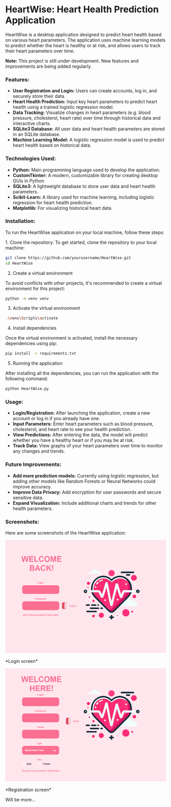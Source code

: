 # **HeartWise**: Heart Health Prediction Application

HeartWise is a desktop application designed to predict heart health based on various heart parameters. The application uses machine learning models to predict whether the heart is healthy or at risk, and allows users to track their heart parameters over time.

**Note:** This project is still under development. New features and improvements are being added regularly. 

### **Features:**
- **User Registration and Login:** Users can create accounts, log in, and securely store their data.
- **Heart Health Prediction:** Input key heart parameters to predict heart health using a trained logistic regression model.
- **Data Tracking:** Visualize changes in heart parameters (e.g. blood pressure, cholesterol, heart rate) over time through historical data and interactive charts.
- **SQLite3 Database:** All user data and heart health parameters are stored in an SQLite database.
- **Machine Learning Model:** A logistic regression model is used to predict heart health based on historical data.

### **Technologies Used:**
- **Python:**  Main programming language used to develop the application.
- **CustomTkinter:** A modern, customizable library for creating desktop GUIs in Python
- **SQLite3:** A lightweight database to store user data and heart health parameters.
- **Scikit-Learn:** A library used for machine learning, including logistic regression for heart health prediction.
- **Matplotlib:** For visualizing historical heart data.

### **Installation:**
<p> To run the HeartWise application on your local machine, follow these steps:</P>
1. Clone the repository:
To get started, clone the repository to your local machine:

```bash
git clone https://github.com/yourusername/HeartWise.git
cd HeartWise
```

2. Create a virtual environment
<p>To avoid conflicts with other projects, it's recommended to create a virtual environment for this project:</p>

```bash
python -m venv venv
```

3. Activate the virtual environment

```bash
.\venv\Scripts\activate

```
4. Install dependencies
<p>Once the virtual environment is activated, install the necessary dependencies using pip:</p>

```bash
pip install -r requirements.txt

```

5.  Running the application
<p>After installing all the dependencies, you can run the application with the following command:</p>

```bash
python HeartWise.py

```

### **Usage:**
- **Login/Registration:**  After launching the application, create a new account or log in if you already have one.
- **Input Parameters:** Enter heart parameters such as blood pressure, cholesterol, and heart rate to see your health prediction.
- **View Predictions:** After entering the data, the model will predict whether you have a healthy heart or if you may be at risk.
- **Track Data:** View graphs of your heart parameters over time to monitor any changes and trends.

### **Future Improvements:**
- **Add more prediction models:** Currently using logistic regression, but adding other models like Random Forests or Neural Networks could improve accuracy.
- **Improve Data Privacy:** Add encryption for user passwords and secure sensitive data.
- **Expand Visualization:** Include additional charts and trends for other health parameters.

### **Screenshots:**
Here are some screenshots of the HeartWise application:

![Login Screen](./images/login_page.png)
<p>*Login screen*</p>

![Registration Page](./images/registration_page.png)
<p>*Registration screen*</p>

<p>Will be more...</p>